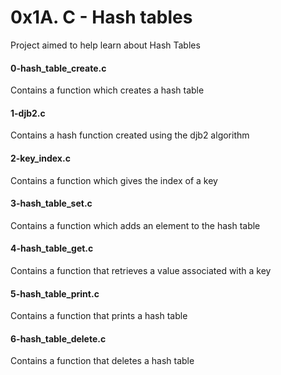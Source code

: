 # 0x1A. C - Hash tables

Project aimed to help learn about Hash Tables

#### 0-hash_table_create.c
Contains a function which creates a hash table

#### 1-djb2.c
Contains a hash function created using the djb2 algorithm

#### 2-key_index.c
Contains a function which gives the index of a key

#### 3-hash_table_set.c
Contains a function which adds an element to the hash table

#### 4-hash_table_get.c
Contains a function that retrieves a value associated with a key

#### 5-hash_table_print.c
Contains a function that prints a hash table

#### 6-hash_table_delete.c
Contains a function that deletes a hash table